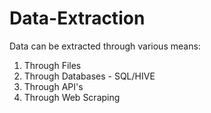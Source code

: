 # Data-Extraction

Data can be extracted through various means:

1) Through Files
2) Through Databases - SQL/HIVE
3) Through API's
4) Through Web Scraping
